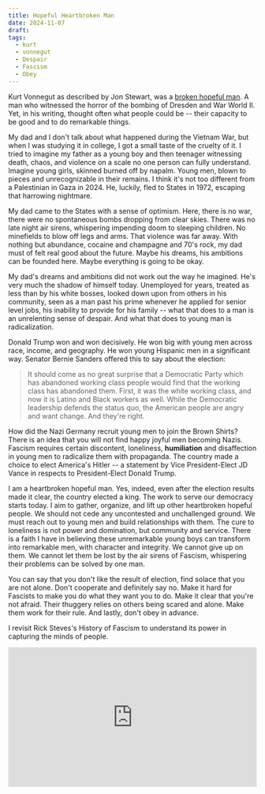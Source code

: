 ```yaml
---
title: Hopeful Heartbroken Man
date: 2024-11-07
draft: 
tags:
  - kurt
  - vonnegut
  - Despair
  - Fascism
  - Obey
---
```


Kurt Vonnegut as described by Jon Stewart, was a [broken hopeful man](https://overcast.fm/+BLShPpD2Lo/1:05:15). A man who witnessed the horror of the bombing of Dresden and War World II. Yet, in his writing, thought often what people could be -- their capacity to be good and to do remarkable things. 

My dad and I don't talk about what happened during the Vietnam War, but when I was studying it in college, I got a small taste of the cruelty of it. I tried to imagine my father as a young boy and then teenager witnessing death, chaos, and violence on a scale no one person can fully understand. Imagine young girls, skinned burned off by napalm. Young men, blown to pieces and unrecognizable in their remains. I think it's not too different from a Palestinian in Gaza in 2024. He, luckily, fled to States in 1972, escaping that harrowing nightmare.

My dad came to the States with a sense of optimism. Here, there is no war, there were no spontaneous bombs dropping from clear skies. There was no late night air sirens, whispering impending doom to sleeping children. No minefields to blow off legs and arms. That violence was far away. With nothing but abundance, cocaine and champagne and 70's rock, my dad must of felt real good about the future. Maybe his dreams, his ambitions can be founded here. Maybe everything is going to be okay.

My dad's dreams and ambitions did not work out the way he imagined. He's very much the shadow of himself today. Unemployed for years, treated as less than by his white bosses, looked down upon from others in his community, seen as a man past his prime whenever he applied for senior level jobs, his inability to provide for his family -- what that does to a man is an unrelenting sense of despair. And what that does to young man is radicalization. 

Donald Trump won and won decisively. He won big with young men across race, income, and geography. He won young Hispanic men in a significant way. Senator Bernie Sanders
offered this to say about the election:

>It should come as no great surprise that a Democratic Party which has abandoned working class people would find that the working class has abandoned them. First, it was the white working class, and now it is Latino and Black workers as well. While the Democratic leadership defends the status quo, the American people are angry and want change. And they're right.

How did the Nazi Germany recruit young men to join the Brown Shirts?  There is an idea that you will not find happy joyful men becoming Nazis. Fascism requires certain discontent, loneliness, **humiliation** and disaffection in young men to radicalize them with propaganda. The country made a choice to elect America's Hitler -- a statement by Vice President-Elect JD Vance in respects to President-Elect Donald Trump. 

I am a heartbroken hopeful man. Yes, indeed, even after the election results made it clear, the country elected a king. The work to serve our democracy starts today. I aim to gather, organize, and lift up other heartbroken hopeful people. We should not cede any uncontested and unchallenged ground. We must reach out to young men and build relationships with them. The cure to loneliness is not power and domination, but community and service. There is a faith I have in believing these unremarkable young boys can transform into remarkable men, with character and integrity. We cannot give up on them. We cannot let them be lost by the air sirens of Fascism, whispering their problems can be solved by one man.

You can say that you don't like the result of election, find solace that you are not alone. Don't cooperate and definitely say no. Make it hard for Fascists to make you do what they want you to do. Make it clear that you're not afraid. Their thuggery relies on others being scared and alone. Make them work for their rule. And lastly, don't obey in advance. 

I revisit Rick Steves's History of Fascism to understand its power in capturing the minds of people.

<style>.embed-container { position: relative; padding-bottom: 56.25%; height: 0; overflow: hidden; max-width: 100%; } .embed-container iframe, .embed-container object, .embed-container embed { position: absolute; top: 0; left: 0; width: 100%; height: 100%; }</style><div class='embed-container'>
<iframe  src="https://www.youtube.com/watch?v=JU1IVW6uqM0" title="YouTube video player" frameborder="0" allow="accelerometer; autoplay; encrypted-media; gyroscope; picture-in-picture" allowfullscreen></iframe></div>